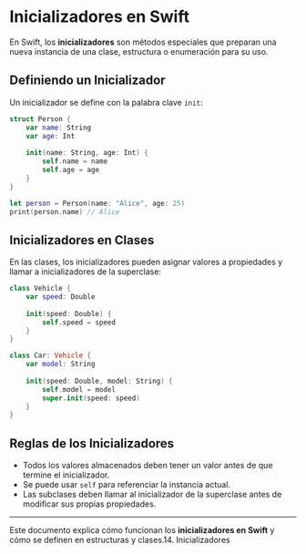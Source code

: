 # Inicializadores en Swift

En Swift, los **inicializadores** son métodos especiales que preparan una nueva instancia de una clase, estructura o enumeración para su uso.

## Definiendo un Inicializador

Un inicializador se define con la palabra clave `init`:

```swift
struct Person {
    var name: String
    var age: Int
    
    init(name: String, age: Int) {
        self.name = name
        self.age = age
    }
}

let person = Person(name: "Alice", age: 25)
print(person.name) // Alice
```

## Inicializadores en Clases

En las clases, los inicializadores pueden asignar valores a propiedades y llamar a inicializadores de la superclase:

```swift
class Vehicle {
    var speed: Double
    
    init(speed: Double) {
        self.speed = speed
    }
}

class Car: Vehicle {
    var model: String
    
    init(speed: Double, model: String) {
        self.model = model
        super.init(speed: speed)
    }
}
```

## Reglas de los Inicializadores

- Todos los valores almacenados deben tener un valor antes de que termine el inicializador.
- Se puede usar `self` para referenciar la instancia actual.
- Las subclases deben llamar al inicializador de la superclase antes de modificar sus propias propiedades.

---

Este documento explica cómo funcionan los **inicializadores en Swift** y cómo se definen en estructuras y clases.14. Inicializadores